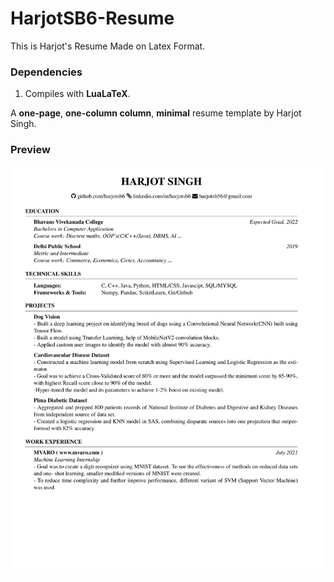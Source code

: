 # HarjotSB6-Resume
This is Harjot's Resume Made on Latex Format.

### Dependencies
1. Compiles with **LuaLaTeX**.

A **one-page**, **one-column column**, **minimal** resume template by Harjot Singh.

### Preview
![alt text](https://github.com/HarjotSB6/HarjotSB6-Resume/blob/master/resume.png)
